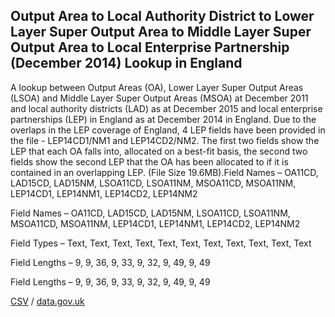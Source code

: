 ## Output Area to Local Authority District to Lower Layer Super Output Area to Middle Layer Super Output Area to Local Enterprise Partnership (December 2014) Lookup in England

A lookup between Output Areas (OA), Lower Layer Super Output Areas (LSOA) and Middle Layer Super Output Areas (MSOA) at December 2011 and local authority districts (LAD) as at December 2015 and local enterprise partnerships (LEP) in England as at December 2014 in England. Due to the overlaps in the LEP coverage of England, 4 LEP fields have been provided in the file - LEP14CD1/NM1 and LEP14CD2/NM2. The first two fields show the LEP that each OA falls into, allocated on a best-fit basis, the second two fields show the second LEP that the OA has been allocated to if it is contained in an overlapping LEP. (File Size 19.6MB).Field Names – OA11CD, LAD15CD, LAD15NM, LSOA11CD, LSOA11NM, MSOA11CD, MSOA11NM, LEP14CD1, LEP14NM1, LEP14CD2, LEP14NM2

Field Names – OA11CD, LAD15CD, LAD15NM, LSOA11CD, LSOA11NM, MSOA11CD, MSOA11NM, LEP14CD1, LEP14NM1, LEP14CD2, LEP14NM2

Field Types – Text, Text, Text,
Text, Text, Text, Text, Text, Text, Text, Text

Field Lengths – 9, 9, 36, 9, 33, 9, 32, 9, 49, 9, 49

Field Lengths – 9, 9, 36, 9, 33, 9, 32, 9, 49, 9, 49

[CSV](csv/233.csv) / [data.gov.uk](https://data.gov.uk/dataset/1e55e3a4-690d-4192-a532-088b6fbd352a/output-area-to-local-authority-district-to-lower-layer-super-output-area-to-middle-layer-super-output-area-to-local-enterprise-partnership-december-2014-lookup-in-england)

